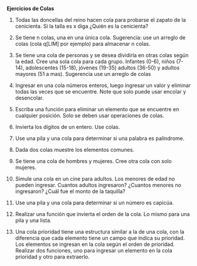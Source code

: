 **Ejercicios de Colas**

1) Todas las doncellas del reino hacen cola para probarse el zapato de la cenicienta. Si la talla
es x diga ¿Quién es la cenicienta?

2) Se tiene n colas, una en una única cola. Sugerencia: use un arreglo de colas (cola q[LIM]
por ejemplo) para almacenar n colas.

3) Se tiene una cola de personas y se desea dividirla en otras colas según la edad. Cree una
sola cola para cada grupo. Infantes (0-6), niños (7-14), adolescentes (15-18), jóvenes (19-35) 
adultos (36-50) y adultos mayores (51 a mas). Sugerencia use un arreglo de colas

4) Ingresar en una cola números enteros, luego ingresar un valor y eliminar todas las veces
que se encuentre. Note que solo puede usar encolar y desencolar.

5) Escriba una función para eliminar un elemento que se encuentre en cualquier posición.
Solo se deben usar operaciones de colas.

6) Invierta los dígitos de un entero. Use colas.

7) Use una pila y una cola para determinar si una palabra es palíndrome.

8) Dada dos colas muestre los elementos comunes.

9) Se tiene una cola de hombres y mujeres. Cree otra cola con solo mujeres.

10) Simule una cola en un cine para adultos. Los menores de edad no pueden ingresar.
Cuantos adultos ingresaron? ¿Cuantos menores no ingresaron? ¿Cuál fue el monto de la
taquilla?

11) Use una pila y una cola para determinar si un número es capicúa.

12) Realizar una función que invierta el orden de la cola. Lo mismo para una pila y una lista.

13) Una cola prioridad tiene una estructura similar a la de una cola, con la diferencia que cada
elemento tiene un campo que indica su prioridad. Los elementos se ingresan en la cola
según el orden de prioridad. Realizar dos funciones, uno para ingresar un elemento en la
cola prioridad y otro para extraerlo.
